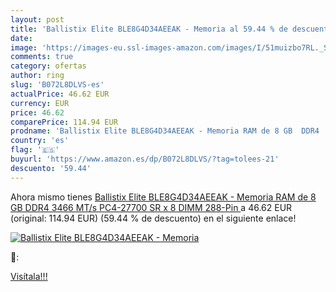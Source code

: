 ```yaml
---
layout: post
title: 'Ballistix Elite BLE8G4D34AEEAK - Memoria al 59.44 % de descuento'
date: 
image: 'https://images-eu.ssl-images-amazon.com/images/I/51muizbo7RL._SL200_.jpg'
comments: true
category: ofertas
author: ring
slug: 'B072L8DLVS-es'
actualPrice: 46.62 EUR
currency: EUR
price: 46.62
comparePrice: 114.94 EUR
prodname: 'Ballistix Elite BLE8G4D34AEEAK - Memoria RAM de 8 GB  DDR4  3466 MT/s  PC4-27700  SR x 8  DIMM  288-Pin '
country: 'es'
flag: '🇪🇸'
buyurl: 'https://www.amazon.es/dp/B072L8DLVS/?tag=tolees-21'
descuento: '59.44'
---
```


Ahora mismo tienes [Ballistix Elite BLE8G4D34AEEAK - Memoria RAM de 8 GB  DDR4  3466 MT/s  PC4-27700  SR x 8  DIMM  288-Pin ](https://www.amazon.es/dp/B072L8DLVS/?tag=tolees-21) a 46.62 EUR (original: 114.94 EUR) (59.44 %  de descuento) en el siguiente enlace!

[![Ballistix Elite BLE8G4D34AEEAK - Memoria](https://images-eu.ssl-images-amazon.com/images/I/51muizbo7RL._SL200_.jpg)](https://www.amazon.es/dp/B072L8DLVS/?tag=tolees-21)

🔎:


[Visítala!!!](https://www.amazon.es/dp/B072L8DLVS/?tag=tolees-21)
